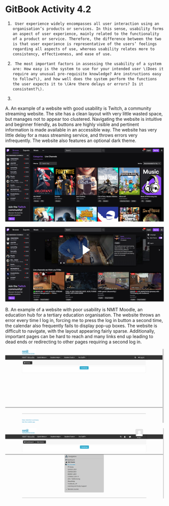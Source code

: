 # GitBook Activity 4.2


1.      User experience widely encompasses all user interaction using an organisation’s products or services. In this sense, usability forms an aspect of user experience, mainly related to the functionality of a product or service. Therefore, the difference between the two is that user experience is representative of the users’ feelings regarding all aspects of use, whereas usability relates more to consistency, effectiveness, and ease of use.

2.      The most important factors in assessing the usability of a system are: How easy is the system to use for your intended user \(Does it require any unusual pre-requisite knowledge? Are instructions easy to follow?\), and how well does the system perform the functions the user expects it to \(Are there delays or errors? Is it consistent?\).

3.      

A. An example of a website with good usability is Twitch, a community streaming website. The site has a clean layout with very little wasted space, but manages not to appear too clustered. Navigating the website is intuitive and beginner friendly, as buttons are highly visible and pertinent information is made available in an accessible way. The website has very little delay for a mass streaming service, and throws errors very infrequently. The website also features an optional dark theme.

![](.gitbook/assets/2020-04-30-9.png)

![](.gitbook/assets/2020-04-30-10.png)

B. An example of a website with poor usability is NMIT Moodle, an education hub for a tertiary education organisation. The website throws an error every time I log in, forcing me to press the log in button a second time, the calendar also frequently fails to display pop-up boxes. The website is difficult to navigate, with the layout appearing fairly sparse. Additionally, important pages can be hard to reach and many links end up leading to dead ends or redirecting to other pages requiring a second log in.

![](.gitbook/assets/2020-04-30-7.png)

![](.gitbook/assets/2020-04-30-8.png)

